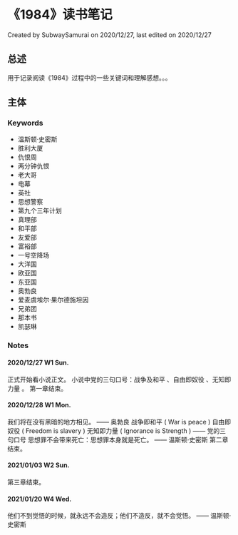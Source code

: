# 《1984》读书笔记
Created by SubwaySamurai on 2020/12/27, last edited on 2020/12/27
## 总述
用于记录阅读《1984》过程中的一些关键词和理解感想。。。
## 主体
### Keywords
* 温斯顿·史密斯
* 胜利大厦
* 仇恨周
* 两分钟仇恨
* 老大哥
* 电幕
* 英社
* 思想警察
* 第九个三年计划
* 真理部
* 和平部
* 友爱部
* 富裕部
* 一号空降场
* 大洋国
* 欧亚国
* 东亚国
* 奥勃良
* 爱麦虞埃尔·果尔德施坦因
* 兄弟团
* 那本书
* 凯瑟琳

### Notes
#### 2020/12/27 W1 Sun.
正式开始看小说正文。
小说中党的三句口号：战争及和平 、自由即奴役 、无知即力量 。
第一章结束。

#### 2020/12/28 W1 Mon.
我们将在没有黑暗的地方相见。 —— 奥勃良
战争即和平 ( War is peace )
自由即奴役 ( Freedom is slavery )
无知即力量 ( Ignorance is Strength ) —— 党的三句口号 
思想罪不会带来死亡：思想罪本身就是死亡。 —— 温斯顿·史密斯 
第二章结束。

#### 2021/01/03 W2 Sun.
第三章结束。

#### 2021/01/20 W4 Wed.
他们不到觉悟的时候，就永远不会造反；他们不造反，就不会觉悟。 —— 温斯顿·史密斯

